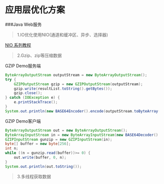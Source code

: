 # 应用层优化方案


###Java Web服务
>1.IO优化使用NIO(通道和缓冲区、异步、选择器)

[NIO 系列教程](http://www.iteye.com/magazines/132-Java-NIO)

>2.Gzip、zip等压缩数据

GZIP Demo服务端
```java
ByteArrayOutputStream outputStream = new ByteArrayOutputStream();
try {
    GZIPOutputStream gzip = new GZIPOutputStream(outputStream);
    gzip.write(resultList.toString().getBytes());
    gzip.close();
} catch (IOException e) {
    e.printStackTrace();
}
System.out.println(new BASE64Encoder().encode(outputStream.toByteArray()));
```

GZIP Demo客户端
```java
ByteArrayOutputStream out = new ByteArrayOutputStream();
ByteArrayInputStream in = new ByteArrayInputStream(new BASE64Decoder().decodeBuffer(result));
GZIPInputStream gunzip = new GZIPInputStream(in);
byte[] buffer = new byte[256];
int n;
while ((n = gunzip.read(buffer))>= 0) {
    out.write(buffer, 0, n);
}
System.out.println(out.toString());
```
>3.多线程获取数据

